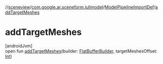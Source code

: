 //[sceneview](../../../index.md)/[com.google.ar.sceneform.lullmodel](../index.md)/[ModelPipelineImportDef](index.md)/[addTargetMeshes](add-target-meshes.md)

# addTargetMeshes

[androidJvm]\
open fun [addTargetMeshes](add-target-meshes.md)(builder: [FlatBufferBuilder](../../com.google.flatbuffers/-flat-buffer-builder/index.md), targetMeshesOffset: [Int](https://kotlinlang.org/api/latest/jvm/stdlib/kotlin/-int/index.html))
